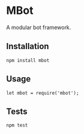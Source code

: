 # MBot

A modular bot framework.

## Installation

  `npm install mbot`

## Usage

  `let mbot = require('mbot');`

## Tests

  `npm test`
